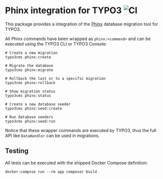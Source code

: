 # Phinx integration for TYPO3 ![CI](https://github.com/pagemachine/typo3-phinx/workflows/CI/badge.svg)

This package provides a integration of the [Phinx](https://phinx.org) database migration tool for TYPO3.

All Phinx commands have been wrapped as `phinx:<command>` and can be executed using the TYPO3 CLI or TYPO3 Console:

```
# Create a new migration
typo3cms phinx:create

# Migrate the database
typo3cms phinx:migrate

# Rollback the last or to a specific migration
typo3cms phinx:rollback

# Show migration status
typo3cms phinx:status

# Create a new database seeder
typo3cms phinx:seed:create

# Run database seeders
typo3cms phinx:seed:run
```

Notice that these wrapper commands are executed by TYPO3, thus the full API like `DataHandler` can be used in migrations.

## Testing

All tests can be executed with the shipped Docker Compose definition:

    docker-compose run --rm app composer build
